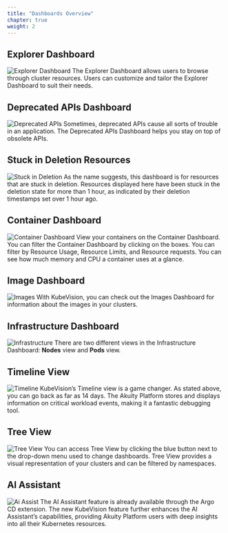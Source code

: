 ```yaml
---
title: "Dashboards Overview"
chapter: true
weight: 2
---
```



## Explorer Dashboard 
![Explorer Dashboard](/aws-modernization-workshop-base-main/static/images/ExplorerDashboard.png)
The Explorer Dashboard allows users to browse through cluster resources. Users can customize and tailor the Explorer Dashboard to suit their needs.

## Deprecated APIs Dashboard 
![Deprecated APIs](/aws-modernization-workshop-base-main/static/images/DeprecatedAPIs.png)
Sometimes, deprecated APIs cause all sorts of trouble in an application. The Deprecated APIs Dashboard helps you stay on top of obsolete APIs.

## Stuck in Deletion Resources
![Stuck in Deletion](/aws-modernization-workshop-base-main/static/images/StuckinDeletionResources.png)
As the name suggests, this dashboard is for resources that are stuck in deletion. Resources displayed here have been stuck in the deletion state for more than 1 hour, as indicated by their deletion timestamps set over 1 hour ago.

## Container Dashboard
![Container Dashboard](/aws-modernization-workshop-base-main/static/images/ContainerDashboard.png)
View your containers on the Container Dashboard. You can filter the Container Dashboard by clicking on the boxes. You can filter by Resource Usage, Resource Limits, and Resource requests. You can see how much memory and CPU a container uses at a glance.

## Image Dashboard
![Images](/aws-modernization-workshop-base-main/static/images/ImageDashboard.png)
With KubeVision, you can check out the Images Dashboard for information about the images in your clusters.

## Infrastructure Dashboard
![Infrastructure](/aws-modernization-workshop-base-main/static/images/InfrastructureDashboard.png)
There are two different views in the Infrastructure Dashboard: **Nodes** view and **Pods** view.

## Timeline View
![Timeline](/aws-modernization-workshop-base-main/static/images/KubeVisionTimelineView.png)
KubeVision’s Timeline view is a game changer. As stated above, you can go back as far as 14 days. The Akuity Platform stores and displays information on critical workload events, making it a fantastic debugging tool. 

## Tree View
![Tree View](/aws-modernization-workshop-base-main/static/images/TreeView.png)
You can access Tree View by clicking the blue button next to the drop-down menu used to change dashboards. Tree View provides a visual representation of your clusters and can be filtered by namespaces. 
## AI Assistant
![Ai Assist](/aws-modernization-workshop-base-main/static/images/Ai.png)
The AI Assistant feature is already available through the Argo CD extension. The new KubeVision feature further enhances the AI Assistant’s capabilities, providing Akuity Platform users with deep insights into all their Kubernetes resources.
